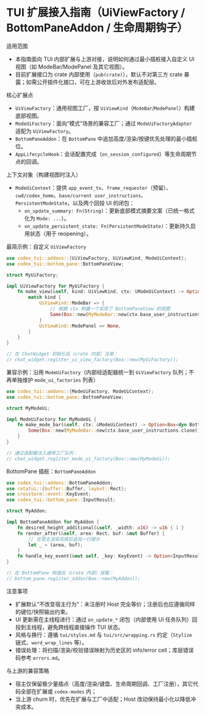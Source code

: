 # TUI 扩展接入指南（UiViewFactory / BottomPaneAddon / 生命周期钩子）

适用范围
- 本指南面向 TUI 内部扩展与上游对接，说明如何通过最小插桩接入自定义 UI 视图（如 ModeBar/ModePanel 及其它视图）。
- 目前扩展接口为 crate 内部使用（`pub(crate)`），默认不对第三方 crate 暴露；如需公开插件化接口，可在上游收敛后对外发布适配层。

核心扩展点
- `UiViewFactory`：通用视图工厂，按 `UiViewKind`（`ModeBar`/`ModePanel`）构建底部视图。
- `ModeUiFactory`：面向“模式”场景的兼容工厂；通过 `ModeUiFactoryAdapter` 适配为 `UiViewFactory`。
- `BottomPaneAddon`：在 `BottomPane` 中追加高度/渲染/按键优先处理的最小插桩位。
- `AppLifecycleHook`：会话配置完成（`on_session_configured`）等生命周期节点的回调。

上下文对象（构建视图时注入）
- `ModeUiContext`：提供 `app_event_tx`、`frame_requester`（预留）、`cwd/codex_home`、`base/current user_instructions`、`PersistentModeState`，以及两个回投 UI 的闭包：
  - `on_update_summary: Fn(String)`：更新底部模式摘要文案（已统一格式化为 `Mode: ...`）。
  - `on_update_persistent_state: Fn(PersistentModeState)`：更新持久启用状态（用于 reopening）。

最简示例：自定义 `UiViewFactory`
```rust
use codex_tui::addons::{UiViewFactory, UiViewKind, ModeUiContext};
use codex_tui::bottom_pane::BottomPaneView;

struct MyUiFactory;

impl UiViewFactory for MyUiFactory {
    fn make_view(&self, kind: UiViewKind, ctx: &ModeUiContext) -> Option<Box<dyn BottomPaneView>> {
        match kind {
            UiViewKind::ModeBar => {
                // 根据 ctx 构建一个实现了 BottomPaneView 的视图
                Some(Box::new(MyModeBar::new(ctx.base_user_instructions.clone())))
            }
            UiViewKind::ModePanel => None,
        }
    }
}

// 在 ChatWidget 初始化后（crate 内部）注册：
// chat_widget.register_ui_view_factory(Box::new(MyUiFactory));
```

兼容示例：沿用 `ModeUiFactory`（内部经适配器统一到 `UiViewFactory` 队列；不再单独维护 `mode_ui_factories` 列表）
```rust
use codex_tui::addons::{ModeUiFactory, ModeUiContext};
use codex_tui::bottom_pane::BottomPaneView;

struct MyModeUi;

impl ModeUiFactory for MyModeUi {
    fn make_mode_bar(&self, ctx: &ModeUiContext) -> Option<Box<dyn BottomPaneView>> {
        Some(Box::new(MyModeBar::new(ctx.base_user_instructions.clone())))
    }
}

// 通过适配器注入通用工厂队列：
// chat_widget.register_mode_ui_factory(Box::new(MyModeUi));
```

BottomPane 插桩：`BottomPaneAddon`
```rust
use codex_tui::addons::BottomPaneAddon;
use ratatui::{buffer::Buffer, layout::Rect};
use crossterm::event::KeyEvent;
use codex_tui::bottom_pane::InputResult;

struct MyAddon;

impl BottomPaneAddon for MyAddon {
    fn desired_height_additional(&self, _width: u16) -> u16 { 1 }
    fn render_after(&self, area: Rect, buf: &mut Buffer) {
        // 在宿主渲染完成后追加一行提示
        let _ = (area, buf);
    }
    fn handle_key_event(&mut self, _key: KeyEvent) -> Option<InputResult> { None }
}

// 在 BottomPane 构造后（crate 内部）挂载：
// bottom_pane.register_addon(Box::new(MyAddon));
```

注意事项
- 扩展默认“不改变宿主行为”：未注册时 Host 完全等价；注册后也应遵循同样的键位/快照输出约束。
- UI 更新需在主线程进行：通过 `on_update_*` 闭包（内部使用 UI 任务队列）回投到主线程，避免跨线程直接操作 TUI 状态。
- 风格与换行：遵循 `tui/styles.md` 与 `tui/src/wrapping.rs` 约定（`Stylize` 链式、`word_wrap_lines` 等）。
- 错误处理：将扫描/渲染/校验错误映射为历史区的 info/error cell；库层错误码参考 `errors.md`。

与上游的兼容策略
- 宿主仅保留极少量插点（高度/渲染/键盘、生命周期回调、工厂注册），其它代码全部在扩展或 `codex-modes` 内；
- 当上游 churn 时，优先在扩展与工厂中适配；Host 改动保持最小化以降低冲突成本。
